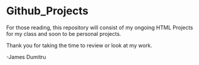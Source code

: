 # Github_Projects

For those reading, this repository will consist of my ongoing HTML Projects for my class and soon to be personal projects.

Thank you for taking the time to review or look at my work.

-James Dumitru
